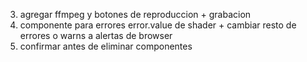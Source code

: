 3. agregar ffmpeg y botones de reproduccion + grabacion
4. componente para errores error.value de shader + cambiar resto de errores o warns a alertas de browser
5. confirmar antes de eliminar componentes